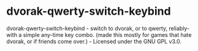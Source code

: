 # dvorak-qwerty-switch-keybind

dvorak-qwerty-switch-keybind - switch to dvorak, or to qwerty, reliably- with a simple any-time key combo. (made this mostly for games that hate dvorak, or if friends come over.) - Licensed under the GNU GPL v3.0.